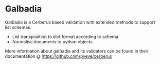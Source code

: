 # Galbadia
Galbadia is a Cerberus based validation with extended methods to support list schemas. 

- List transposition to dict format according to schema
- Normalise documents to python objects

More information about galbadia and its validators can be found in their documentation @ https://github.com/pyeve/cerberus

